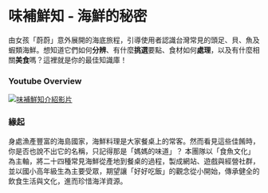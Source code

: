 # 味補鮮知 - 海鮮的秘密 

由女孩「蔚蔚」意外展開的海底旅程，引導使用者認識台灣常見的頭足、貝、魚及蝦類海鮮。想知道它們如何**分辨**、有什麼**挑選**要點、食材如何**處理**，以及有什麼相關**美食**嗎？這裡就是你的最佳知識庫！

### Youtube Overview

[![味補鮮知介紹影片](https://img.youtube.com/vi/YecnFGFttpQ/0.jpg)](https://www.youtube.com/watch?v=YecnFGFttpQ)


### 緣起

身處漁產豐富的海島國家，海鮮料理是大家餐桌上的常客。然而看見這些佳餚時，你是否也說不出它的名稱，只記得那是「媽媽的味道」？
本團隊以「食魚文化」為主軸，將二十四種常見海鮮從產地到餐桌的過程，製成網站、遊戲與經營社群，並以國小高年級生為主要受眾，期望讓「好好吃飯」的觀念從小開始，傳承健全的飲食生活與文化，進而珍惜海洋資源。
